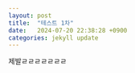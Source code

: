 ```yaml
---
layout: post
title:  "테스트 1차"
date:   2024-07-20 22:38:28 +0900
categories: jekyll update
---
```


제발ㄹㄹㄹㄹㄹㄹㄹ
